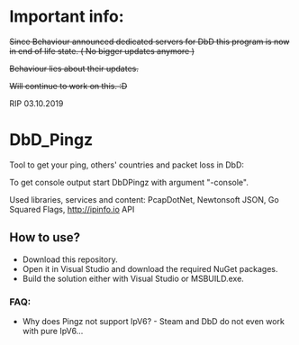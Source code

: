 # Important info:
~~Since Behaviour announced dedicated servers for DbD this program is now in end of life state. ( No bigger updates anymore )~~

~~Behaviour lies about their updates.~~

~~Will continue to work on this. :D~~

RIP 03.10.2019 

# DbD_Pingz
Tool to get your ping, others' countries and packet loss in DbD:

To get console output start DbDPingz with argument "-console".

Used libraries, services and content:
PcapDotNet, Newtonsoft JSON, Go Squared Flags, http://ipinfo.io API

## How to use?
* Download this repository.
* Open it in Visual Studio and download the required NuGet packages.
* Build the solution either with Visual Studio or MSBUILD.exe.

 ### FAQ:
 * Why does Pingz not support IpV6? - Steam and DbD do not even work with pure IpV6...
